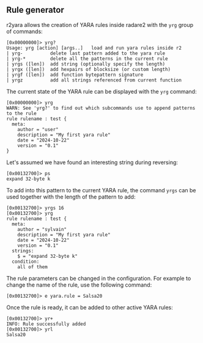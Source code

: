 ## Rule generator

r2yara allows the creation of YARA rules inside radare2 with the `yrg` group of commands:

```console
[0x00000000]> yrg?
Usage: yrg [action] [args..]   load and run yara rules inside r2
| yrg-          delete last pattern added to the yara rule
| yrg-*         delete all the patterns in the current rule
| yrgs ([len])  add string (optionally specify the length)
| yrgx ([len])  add hexpairs of blocksize (or custom length)
| yrgf ([len])  add function bytepattern signature
| yrgz          add all strings referenced from current function
```

The current state of the YARA rule can be displayed with the `yrg` command:

```console
[0x00000000]> yrg
WARN: See 'yrg?' to find out which subcommands use to append patterns to the rule
rule rulename : test {
  meta:
    author = "user"
    description = "My first yara rule"
    date = "2024-10-22"
    version = "0.1"
}
```

Let's assumed we have found an interesting string during reversing:

```console
[0x00132700]> ps
expand 32-byte k
```

To add into this pattern to the current YARA rule, the command `yrgs` can be used together with the length of the pattern to add:

```console
[0x00132700]> yrgs 16
[0x00132700]> yrg
rule rulename : test {
  meta:
    author = "sylvain"
    description = "My first yara rule"
    date = "2024-10-22"
    version = "0.1"
  strings:
    $ = "expand 32-byte k"
  condition:
    all of them
```

The rule parameters can be changed in the configuration. For example to change the name of the rule, use the following command:

```console
[0x00132700]> e yara.rule = Salsa20
```

Once the rule is ready, it can be added to other active YARA rules:

```console
[0x00132700]> yr+
INFO: Rule successfully added
[0x00132700]> yrl
Salsa20
```
